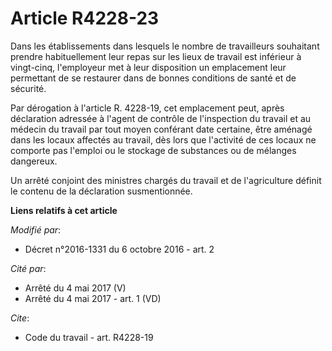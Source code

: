 # Article R4228-23

Dans les établissements dans lesquels le nombre de travailleurs souhaitant prendre habituellement leur repas sur les lieux de
travail est inférieur à vingt-cinq, l'employeur met à leur disposition un emplacement leur permettant de se restaurer dans de
bonnes conditions de santé et de sécurité. 

Par dérogation à l'article R. 4228-19, cet emplacement peut, après déclaration adressée à l'agent de contrôle de l'inspection
du travail et au médecin du travail par tout moyen conférant date certaine, être aménagé dans les locaux affectés au travail,
dès lors que l'activité de ces locaux ne comporte pas l'emploi ou le stockage de substances ou de mélanges dangereux. 

Un arrêté conjoint des ministres chargés du travail et de l'agriculture définit le contenu de la déclaration susmentionnée.

**Liens relatifs à cet article**

_Modifié par_:

  - Décret n°2016-1331 du 6 octobre 2016 - art. 2

_Cité par_:

  - Arrêté du 4 mai 2017 (V)
  - Arrêté du 4 mai 2017 - art. 1 (VD)

_Cite_:

  - Code du travail - art. R4228-19
